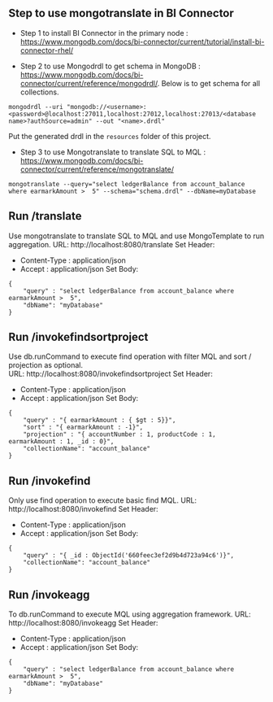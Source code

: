 ## Step to use mongotranslate in BI Connector
- Step 1 to install BI Connector in the primary node : https://www.mongodb.com/docs/bi-connector/current/tutorial/install-bi-connector-rhel/

- Step 2 to use Mongodrdl to get schema in MongoDB : https://www.mongodb.com/docs/bi-connector/current/reference/mongodrdl/.   Below is to get schema for all collections. 
```
mongodrdl --uri "mongodb://<username>:<password>@localhost:27011,localhost:27012,localhost:27013/<database name>?authSource=admin" --out "<name>.drdl"
```
Put the generated drdl in the `resources` folder of this project. 

- Step 3 to use Mongotranslate to translate SQL to MQL : https://www.mongodb.com/docs/bi-connector/current/reference/mongotranslate/
```
mongotranslate --query="select ledgerBalance from account_balance where earmarkAmount >  5" --schema="schema.drdl" --dbName=myDatabase
```

## Run /translate
Use mongotranslate to translate SQL to MQL and use MongoTemplate to run aggregation. 
URL: http://localhost:8080/translate
Set Header: 
- Content-Type : application/json
- Accept : application/json
Set Body: 
```
{
    "query" : "select ledgerBalance from account_balance where earmarkAmount >  5",
    "dbName": "myDatabase"
}
```

## Run /invokefindsortproject
Use db.runCommand to execute find operation with filter MQL and sort / projection as optional.  
URL: http://localhost:8080/invokefindsortproject
Set Header: 
- Content-Type : application/json
- Accept : application/json
Set Body: 
```
{
    "query" : "{ earmarkAmount : { $gt : 5}}",
    "sort" : "{ earmarkAmount : -1}",
    "projection" : "{ accountNumber : 1, productCode : 1, earmarkAmount : 1, _id : 0}",
    "collectionName": "account_balance"
}
```

## Run /invokefind
Only use find operation to execute basic find MQL. 
URL: http://localhost:8080/invokefind
Set Header: 
- Content-Type : application/json
- Accept : application/json
Set Body: 
```
{
    "query" : "{ _id : ObjectId('660feec3ef2d9b4d723a94c6')}",
    "collectionName": "account_balance"
}
```

## Run /invokeagg
To db.runCommand to execute MQL using aggregation framework. 
URL: http://localhost:8080/invokeagg
Set Header: 
- Content-Type : application/json
- Accept : application/json
Set Body: 
```
{
    "query" : "select ledgerBalance from account_balance where earmarkAmount >  5",
    "dbName": "myDatabase"
}
```